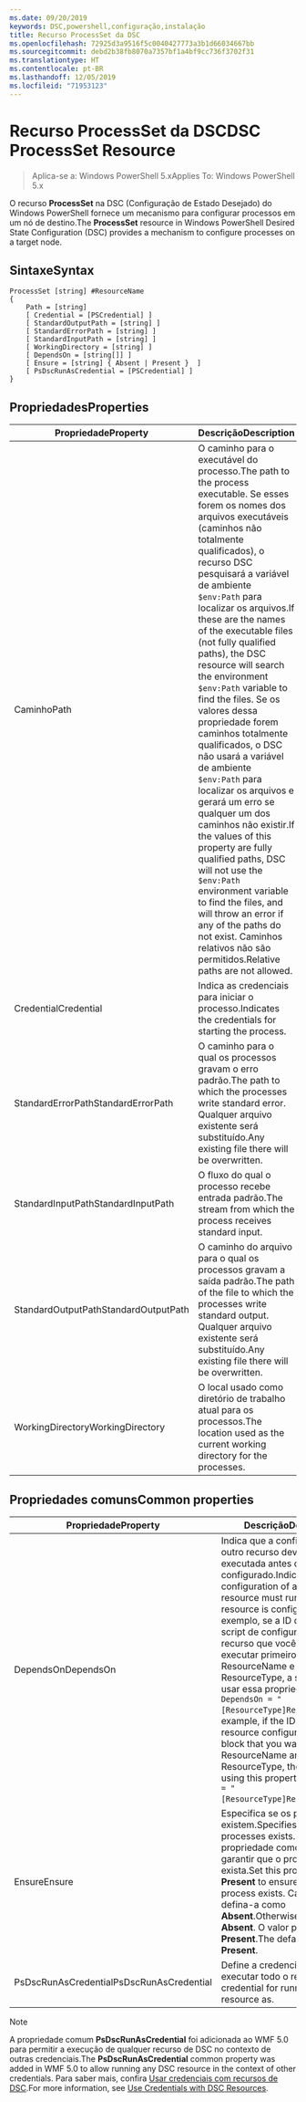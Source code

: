 ```yaml
---
ms.date: 09/20/2019
keywords: DSC,powershell,configuração,instalação
title: Recurso ProcessSet da DSC
ms.openlocfilehash: 72925d3a9516f5c0040427773a3b1d66034667bb
ms.sourcegitcommit: debd2b38fb8070a7357bf1a4bf9cc736f3702f31
ms.translationtype: HT
ms.contentlocale: pt-BR
ms.lasthandoff: 12/05/2019
ms.locfileid: "71953123"
---
```

# <a name="dsc-processset-resource"></a><span data-ttu-id="61098-103">Recurso ProcessSet da DSC</span><span class="sxs-lookup"><span data-stu-id="61098-103">DSC ProcessSet Resource</span></span>

> <span data-ttu-id="61098-104">Aplica-se a: Windows PowerShell 5.x</span><span class="sxs-lookup"><span data-stu-id="61098-104">Applies To: Windows PowerShell 5.x</span></span>

<span data-ttu-id="61098-105">O recurso **ProcessSet** na DSC (Configuração de Estado Desejado) do Windows PowerShell fornece um mecanismo para configurar processos em um nó de destino.</span><span class="sxs-lookup"><span data-stu-id="61098-105">The **ProcessSet** resource in Windows PowerShell Desired State Configuration (DSC) provides a mechanism to configure processes on a target node.</span></span>

## <a name="syntax"></a><span data-ttu-id="61098-106">Sintaxe</span><span class="sxs-lookup"><span data-stu-id="61098-106">Syntax</span></span>

```Syntax
ProcessSet [string] #ResourceName
{
    Path = [string]
    [ Credential = [PSCredential] ]
    [ StandardOutputPath = [string] ]
    [ StandardErrorPath = [string] ]
    [ StandardInputPath = [string] ]
    [ WorkingDirectory = [string] ]
    [ DependsOn = [string[]] ]
    [ Ensure = [string] { Absent | Present }  ]
    [ PsDscRunAsCredential = [PSCredential] ]
}
```

## <a name="properties"></a><span data-ttu-id="61098-107">Propriedades</span><span class="sxs-lookup"><span data-stu-id="61098-107">Properties</span></span>

|<span data-ttu-id="61098-108">Propriedade</span><span class="sxs-lookup"><span data-stu-id="61098-108">Property</span></span> |<span data-ttu-id="61098-109">Descrição</span><span class="sxs-lookup"><span data-stu-id="61098-109">Description</span></span> |
|---|---|
|<span data-ttu-id="61098-110">Caminho</span><span class="sxs-lookup"><span data-stu-id="61098-110">Path</span></span> |<span data-ttu-id="61098-111">O caminho para o executável do processo.</span><span class="sxs-lookup"><span data-stu-id="61098-111">The path to the process executable.</span></span> <span data-ttu-id="61098-112">Se esses forem os nomes dos arquivos executáveis (caminhos não totalmente qualificados), o recurso DSC pesquisará a variável de ambiente `$env:Path` para localizar os arquivos.</span><span class="sxs-lookup"><span data-stu-id="61098-112">If these are the names of the executable files (not fully qualified paths), the DSC resource will search the environment `$env:Path` variable to find the files.</span></span> <span data-ttu-id="61098-113">Se os valores dessa propriedade forem caminhos totalmente qualificados, o DSC não usará a variável de ambiente `$env:Path` para localizar os arquivos e gerará um erro se qualquer um dos caminhos não existir.</span><span class="sxs-lookup"><span data-stu-id="61098-113">If the values of this property are fully qualified paths, DSC will not use the `$env:Path` environment variable to find the files, and will throw an error if any of the paths do not exist.</span></span> <span data-ttu-id="61098-114">Caminhos relativos não são permitidos.</span><span class="sxs-lookup"><span data-stu-id="61098-114">Relative paths are not allowed.</span></span> |
|<span data-ttu-id="61098-115">Credential</span><span class="sxs-lookup"><span data-stu-id="61098-115">Credential</span></span> |<span data-ttu-id="61098-116">Indica as credenciais para iniciar o processo.</span><span class="sxs-lookup"><span data-stu-id="61098-116">Indicates the credentials for starting the process.</span></span> |
|<span data-ttu-id="61098-117">StandardErrorPath</span><span class="sxs-lookup"><span data-stu-id="61098-117">StandardErrorPath</span></span> |<span data-ttu-id="61098-118">O caminho para o qual os processos gravam o erro padrão.</span><span class="sxs-lookup"><span data-stu-id="61098-118">The path to which the processes write standard error.</span></span> <span data-ttu-id="61098-119">Qualquer arquivo existente será substituído.</span><span class="sxs-lookup"><span data-stu-id="61098-119">Any existing file there will be overwritten.</span></span> |
|<span data-ttu-id="61098-120">StandardInputPath</span><span class="sxs-lookup"><span data-stu-id="61098-120">StandardInputPath</span></span> |<span data-ttu-id="61098-121">O fluxo do qual o processo recebe entrada padrão.</span><span class="sxs-lookup"><span data-stu-id="61098-121">The stream from which the process receives standard input.</span></span> |
|<span data-ttu-id="61098-122">StandardOutputPath</span><span class="sxs-lookup"><span data-stu-id="61098-122">StandardOutputPath</span></span> |<span data-ttu-id="61098-123">O caminho do arquivo para o qual os processos gravam a saída padrão.</span><span class="sxs-lookup"><span data-stu-id="61098-123">The path of the file to which the processes write standard output.</span></span> <span data-ttu-id="61098-124">Qualquer arquivo existente será substituído.</span><span class="sxs-lookup"><span data-stu-id="61098-124">Any existing file there will be overwritten.</span></span> |
|<span data-ttu-id="61098-125">WorkingDirectory</span><span class="sxs-lookup"><span data-stu-id="61098-125">WorkingDirectory</span></span> |<span data-ttu-id="61098-126">O local usado como diretório de trabalho atual para os processos.</span><span class="sxs-lookup"><span data-stu-id="61098-126">The location used as the current working directory for the processes.</span></span> |

## <a name="common-properties"></a><span data-ttu-id="61098-127">Propriedades comuns</span><span class="sxs-lookup"><span data-stu-id="61098-127">Common properties</span></span>

|<span data-ttu-id="61098-128">Propriedade</span><span class="sxs-lookup"><span data-stu-id="61098-128">Property</span></span> |<span data-ttu-id="61098-129">Descrição</span><span class="sxs-lookup"><span data-stu-id="61098-129">Description</span></span> |
|---|---|
|<span data-ttu-id="61098-130">DependsOn</span><span class="sxs-lookup"><span data-stu-id="61098-130">DependsOn</span></span> |<span data-ttu-id="61098-131">Indica que a configuração de outro recurso deve ser executada antes de ele ser configurado.</span><span class="sxs-lookup"><span data-stu-id="61098-131">Indicates that the configuration of another resource must run before this resource is configured.</span></span> <span data-ttu-id="61098-132">Por exemplo, se a ID do bloco de script de configuração do recurso que você deseja executar primeiro for ResourceName e seu tipo for ResourceType, a sintaxe para usar essa propriedade será `DependsOn = "[ResourceType]ResourceName"`.</span><span class="sxs-lookup"><span data-stu-id="61098-132">For example, if the ID of the resource configuration script block that you want to run first is ResourceName and its type is ResourceType, the syntax for using this property is `DependsOn = "[ResourceType]ResourceName"`.</span></span> |
|<span data-ttu-id="61098-133">Ensure</span><span class="sxs-lookup"><span data-stu-id="61098-133">Ensure</span></span> |<span data-ttu-id="61098-134">Especifica se os processos existem.</span><span class="sxs-lookup"><span data-stu-id="61098-134">Specifies whether the processes exists.</span></span> <span data-ttu-id="61098-135">Defina essa propriedade como **Present** para garantir que o processo exista.</span><span class="sxs-lookup"><span data-stu-id="61098-135">Set this property to **Present** to ensure that the process exists.</span></span> <span data-ttu-id="61098-136">Caso contrário, defina-a como **Absent**.</span><span class="sxs-lookup"><span data-stu-id="61098-136">Otherwise, set it to **Absent**.</span></span> <span data-ttu-id="61098-137">O valor padrão é **Present**.</span><span class="sxs-lookup"><span data-stu-id="61098-137">The default value is **Present**.</span></span> |
|<span data-ttu-id="61098-138">PsDscRunAsCredential</span><span class="sxs-lookup"><span data-stu-id="61098-138">PsDscRunAsCredential</span></span> |<span data-ttu-id="61098-139">Define a credencial para executar todo o recurso.</span><span class="sxs-lookup"><span data-stu-id="61098-139">Sets the credential for running the entire resource as.</span></span> |

> [!NOTE]
> <span data-ttu-id="61098-140">A propriedade comum **PsDscRunAsCredential** foi adicionada ao WMF 5.0 para permitir a execução de qualquer recurso de DSC no contexto de outras credenciais.</span><span class="sxs-lookup"><span data-stu-id="61098-140">The **PsDscRunAsCredential** common property was added in WMF 5.0 to allow running any DSC resource in the context of other credentials.</span></span> <span data-ttu-id="61098-141">Para saber mais, confira [Usar credenciais com recursos de DSC](../../../configurations/runasuser.md).</span><span class="sxs-lookup"><span data-stu-id="61098-141">For more information, see [Use Credentials with DSC Resources](../../../configurations/runasuser.md).</span></span>